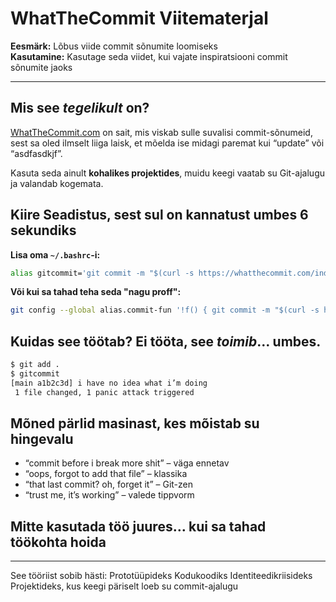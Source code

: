 # WhatTheCommit Viitematerjal

**Eesmärk:** Lõbus viide commit sõnumite loomiseks  
**Kasutamine:** Kasutage seda viidet, kui vajate inspiratsiooni commit sõnumite jaoks

---

##  Mis see *tegelikult* on?

[WhatTheCommit.com](https://whatthecommit.com/) on sait, mis viskab sulle suvalisi commit-sõnumeid, sest sa oled ilmselt liiga laisk, et mõelda ise midagi paremat kui “update” või “asdfasdkjf”.

Kasuta seda ainult **kohalikes projektides**, muidu keegi vaatab su Git-ajalugu ja valandab kogemata.

## Kiire Seadistus, sest sul on kannatust umbes 6 sekundiks

**Lisa oma `~/.bashrc`-i:**

```bash
alias gitcommit='git commit -m "$(curl -s https://whatthecommit.com/index.txt)"'
```

**Või kui sa tahad teha seda "nagu proff":**

```bash
git config --global alias.commit-fun '!f() { git commit -m "$(curl -s https://whatthecommit.com/index.txt)"; }; f'
```

##  Kuidas see töötab? Ei tööta, see *toimib*… umbes.

```bash
$ git add .
$ gitcommit
[main a1b2c3d] i have no idea what i’m doing
 1 file changed, 1 panic attack triggered
```

## Mõned pärlid masinast, kes mõistab su hingevalu

* “commit before i break more shit” – väga ennetav
* “oops, forgot to add that file” – klassika
* “that last commit? oh, forget it” – Git-zen
* “trust me, it’s working” – valede tippvorm

## Mitte kasutada töö juures… kui sa tahad töökohta hoida

---

See tööriist sobib hästi:
 Prototüüpideks
 Kodukoodiks
 Identiteedikriisideks
 Projektideks, kus keegi päriselt loeb su commit-ajalugu